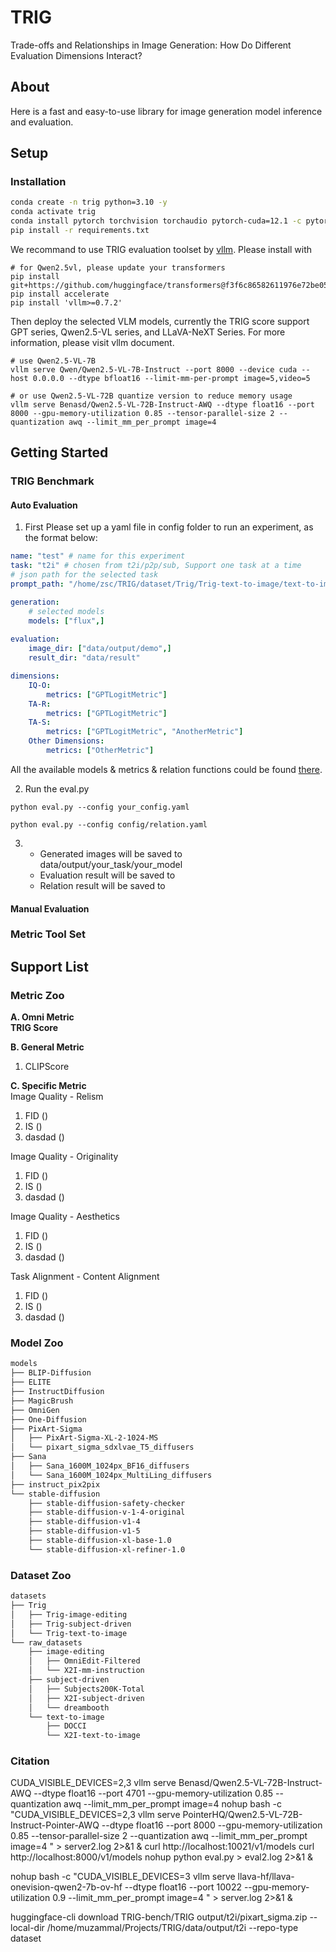 # TRIG
Trade-offs and Relationships in Image Generation: How Do Different Evaluation Dimensions Interact?

## About
Here is a fast and easy-to-use library for image generation model inference and evaluation.


## Setup
### Installation
```bash
conda create -n trig python=3.10 -y
conda activate trig
conda install pytorch torchvision torchaudio pytorch-cuda=12.1 -c pytorch -c nvidia
pip install -r requirements.txt
```
We recommand to use TRIG evaluation toolset by [vllm](https://github.com/vllm-project/vllm). Please install with
```
# for Qwen2.5vl, please update your transformers
pip install git+https://github.com/huggingface/transformers@f3f6c86582611976e72be054675e2bf0abb5f775
pip install accelerate
pip install 'vllm>=0.7.2'
```
Then deploy the selected VLM models, currently the TRIG score support GPT series, Qwen2.5-VL series, and LLaVA-NeXT Series. For more information, please visit vllm document.
```
# use Qwen2.5-VL-7B
vllm serve Qwen/Qwen2.5-VL-7B-Instruct --port 8000 --device cuda --host 0.0.0.0 --dtype bfloat16 --limit-mm-per-prompt image=5,video=5

# or use Qwen2.5-VL-72B quantize version to reduce memory usage
vllm serve Benasd/Qwen2.5-VL-72B-Instruct-AWQ --dtype float16 --port 8000 --gpu-memory-utilization 0.85 --tensor-parallel-size 2 --quantization awq --limit_mm_per_prompt image=4
```

## Getting Started
### TRIG Benchmark
#### Auto Evaluation
1. First Please set up a yaml file in config folder to run an experiment, as the format below:
```yaml
name: "test" # name for this experiment
task: "t2i" # chosen from t2i/p2p/sub, Support one task at a time
# json path for the selected task
prompt_path: "/home/zsc/TRIG/dataset/Trig/Trig-text-to-image/text-to-imgae-new1.json"

generation:
    # selected models
    models: ["flux",]
    
evaluation:
    image_dir: ["data/output/demo",]
    result_dir: "data/result"

dimensions:
    IQ-O:
        metrics: ["GPTLogitMetric"]
    TA-R:
        metrics: ["GPTLogitMetric"]
    TA-S:
        metrics: ["GPTLogitMetric", "AnotherMetric"]
    Other Dimensions:
        metrics: ["OtherMetric"]
```
All the available models & metrics & relation functions could be found [there]().

2. Run the eval.py
```
python eval.py --config your_config.yaml

python eval.py --config config/relation.yaml   
```
3. 
   - Generated images will be saved to data/output/your_task/your_model
   - Evaluation result will be saved to 
   - Relation result will be saved to 

#### Manual Evaluation

### Metric Tool Set
## Support List
### Metric Zoo
**A. Omni Metric**  
**TRIG Score**

**B. General Metric**
1. CLIPScore

**C. Specific Metric**  
Image Quality - Relism
1. FID ()
2. IS ()
3. dasdad ()

Image Quality - Originality
1. FID ()
2. IS ()
3. dasdad ()

Image Quality - Aesthetics
1. FID ()
2. IS ()
3. dasdad ()

Task Alignment - Content Alignment
1. FID ()
2. IS ()
3. dasdad ()
### Model Zoo
```bash
models
├── BLIP-Diffusion
├── ELITE
├── InstructDiffusion
├── MagicBrush
├── OmniGen
├── One-Diffusion
├── PixArt-Sigma
│   ├── PixArt-Sigma-XL-2-1024-MS
│   └── pixart_sigma_sdxlvae_T5_diffusers
├── Sana
│   ├── Sana_1600M_1024px_BF16_diffusers
│   └── Sana_1600M_1024px_MultiLing_diffusers
├── instruct_pix2pix
└── stable-diffusion
    ├── stable-diffusion-safety-checker
    ├── stable-diffusion-v-1-4-original
    ├── stable-diffusion-v1-4
    ├── stable-diffusion-v1-5
    ├── stable-diffusion-xl-base-1.0
    └── stable-diffusion-xl-refiner-1.0
```

### Dataset Zoo
```bash
datasets
├── Trig
│   ├── Trig-image-editing
│   ├── Trig-subject-driven
│   └── Trig-text-to-image
└── raw_datasets
    ├── image-editing
    │   ├── OmniEdit-Filtered
    │   └── X2I-mm-instruction
    ├── subject-driven
    │   ├── Subjects200K-Total
    │   ├── X2I-subject-driven
    │   └── dreambooth
    └── text-to-image
        ├── DOCCI
        └── X2I-text-to-image
```



### Citation

CUDA_VISIBLE_DEVICES=2,3 vllm serve Benasd/Qwen2.5-VL-72B-Instruct-AWQ --dtype float16 --port 4701 --gpu-memory-utilization 0.85 --quantization awq --limit_mm_per_prompt image=4
nohup bash -c "CUDA_VISIBLE_DEVICES=2,3 vllm serve PointerHQ/Qwen2.5-VL-72B-Instruct-Pointer-AWQ --dtype float16 --port 8000 --gpu-memory-utilization 0.85 --tensor-parallel-size 2 --quantization awq --limit_mm_per_prompt image=4 " > server2.log 2>&1 &
curl http://localhost:10021/v1/models
curl http://localhost:8000/v1/models
nohup python eval.py > eval2.log 2>&1 &

nohup bash -c "CUDA_VISIBLE_DEVICES=3 vllm serve llava-hf/llava-onevision-qwen2-7b-ov-hf --dtype float16 --port 10022 --gpu-memory-utilization 0.9 --limit_mm_per_prompt image=4 " > server.log 2>&1 &

huggingface-cli download TRIG-bench/TRIG output/t2i/pixart_sigma.zip --local-dir /home/muzammal/Projects/TRIG/data/output/t2i --repo-type dataset